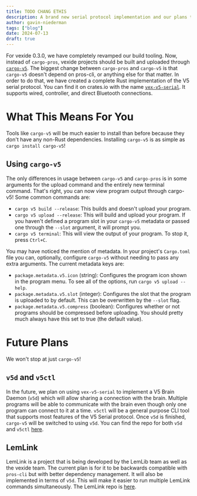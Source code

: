 ```yaml
---
title: TODO CHANG ETHIS
description: A brand new serial protocol implementation and our plans to use it.
author: gavin-niederman
tags: ["blog"]
date: 2024-07-13
draft: true
---
```


For vexide 0.3.0, we have completely revamped our build tooling. Now, instead of `cargo-pros`, vexide projects should be built and uploaded through [`cargo-v5`](https://github.com/vexide/cargo-v5). The biggest change between `cargo-pros` and `cargo-v5` is that `cargo-v5` doesn't depend on pros-cli, or anything else for that matter. In order to do that, we have created a complete Rust implementation of the V5 serial protocol. You can find it on crates.io with the name [`vex-v5-serial`](https://crates.io/crates/vex-v5-serial). It supports wired, controller, and direct Bluetooth connections.

# What This Means For You

Tools like `cargo-v5` will be much easier to install than before because they don't have any non-Rust dependencies. Installing `cargo-v5` is as simple as `cargo install cargo-v5`!

## Using `cargo-v5`

The only differences in usage between `cargo-v5` and `cargo-pros` is in some arguments for the upload command and the entirely new terminal command. That's right, you can now view program output through cargo-v5!
Some common commands are:
- `cargo v5 build --release`: This builds and doesn't upload your program.
- `cargo v5 upload --release`: This will build and upload your program. If you haven't defined a program slot in your `cargo-v5` metadata or passed one through the `--slot` argument, it will prompt you.
- `cargo v5 terminal`: This will view the output of your program. To stop it, press `Ctrl+C`.

You may have noticed the mention of metadata. In your project's `Cargo.toml` file you can, optionally, configure `cargo-v5` without needing to pass any extra arguments. The current metadata keys are:
- `package.metadata.v5.icon` (string): Configures the program icon shown in the program menu. To see all of the options, run `cargo v5 upload --help`.
- `package.metadata.v5.slot` (integer): Configures the slot that the program is uploaded to by default. This can be overwritten by the `--slot` flag.
- `package.metadata.v5.compress` (boolean): Configures whether or not programs should be compressed before uploading. You should pretty much always have this set to true (the default value).

# Future Plans

We won't stop at just `cargo-v5`!

## `v5d` and `v5ctl`

In the future, we plan on using `vex-v5-serial` to implement a V5 Brain Daemon (`v5d`) which will allow sharing a connection with the brain. Multiple programs will be able to communicate with the brain even though only one program can connect to it at a time. `v5ctl` will be a general purpose CLI tool that supports most features of the V5 Serial protocol. Once `v5d` is finished, `cargo-v5` will be switched to using `v5d`. You can find the repo for both `v5d` and `v5ctl` [here](https://github.com/vexide/v5ctl).

## LemLink

LemLink is a project that is being developed by the LemLib team as well as the vexide team. The current plan is for it to be backwards compatible with `pros-cli` but with better dependency management. It will also be implemented in terms of `v5d`. This will make it easier to run multiple LemLink commands simultaneously. The LemLink repo is [here](https://github.com/LemLib/LemLink).
